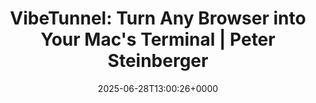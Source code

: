 ---
title: 'VibeTunnel: Turn Any Browser into Your Mac''s Terminal | Peter Steinberger'
slug: 20250628T130026
date: 2025-06-28T13:00:26+0000
params:
  url: https://steipete.me/posts/2025/vibetunnel-turn-any-browser-into-your-mac-terminal
tags:
- macos
- terminal
- to-read
---